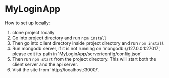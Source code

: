 # MyLoginApp

How to set up locally:
1) clone project locally
2) Go into project directory and run `npm install`
3) Then go into client directory inside project directory and run `npm install`
4) Run mongodb server, if it is not running on 'mongodb://127.0.0.1:27017', please edit its path in 'MyLoginApp/server/config/config.json'
5) Then run `npm start` from the project directory. This will start both the 
    client server and the api server.
6) Visit the site from 'http://localhost:3000/'.

